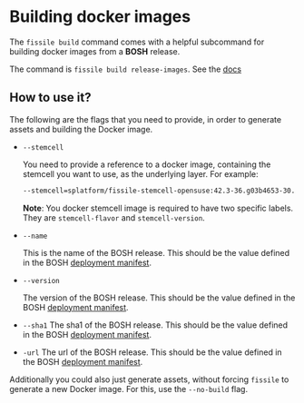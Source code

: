 # Building docker images

The `fissile build` command comes with a helpful subcommand for building docker images from a **BOSH** release.

The command is `fissile build release-images`. See the [docs](/generated/fissile_build_release-images.md)

## How to use it?

The following are the flags that you need to provide, in order to generate assets and building the Docker image.

- `--stemcell`

    You need to provide a reference to a docker image, containing the stemcell you want to use, as the underlying layer. For example:

  ```sh
  --stemcell=splatform/fissile-stemcell-opensuse:42.3-36.g03b4653-30.80
  ```

  **Note**: You docker stemcell image is required to have two specific labels. They are `stemcell-flavor` and `stemcell-version`.

- `--name`

    This is the name of the BOSH release. This should be the value defined in the BOSH [deployment manifest](https://bosh.io/docs/manifest-v2/#releases).

- `--version`

    The version of the BOSH release. This should be the value defined in the BOSH [deployment manifest](https://bosh.io/docs/manifest-v2/#releases).

- `--sha1`
    The sha1 of the BOSH release. This should be the value defined in the BOSH [deployment manifest](https://bosh.io/docs/manifest-v2/#releases).

- `-url`
    The url of the BOSH release. This should be the value defined in the BOSH [deployment manifest](https://bosh.io/docs/manifest-v2/#releases).

Additionally you could also just generate assets, without forcing `fissile` to generate a new Docker image. For this, use the `--no-build` flag.
